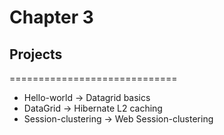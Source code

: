 # Chapter 3
## Projects
 =============================
 * Hello-world -> Datagrid basics
 * DataGrid -> Hibernate L2 caching 
 * Session-clustering -> Web Session-clustering
